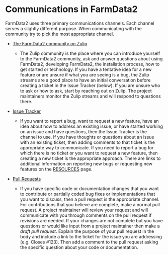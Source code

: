 # Communications in FarmData2 #

FarmData2 uses three primary communications channels.  Each channel serves a slightly different purpose.  When communicating with the community try to pick the most appropriate channel.  

  - [The FarmData2 community on Zulip][zulipCommunity]
    - The Zulip community is the place where you can introduce yourself to the FarmData2 community, ask and answer questions about using FarmData2, developing FarmData2, the installation process, how to get started or technology. If you have a tentative idea for a new feature or are unsure if what you are seeing is a bug, the Zulip streams are a good place to have an initial conversation before creating a ticket in the Issue Tracker (below).  If you are unsure who to ask or how to ask, start by reaching out on Zulip. The project maintainers monitor the Zulip streams and will respond to questions there.

  - [Issue Tracker][issueTracker]
    - If you want to report a bug, want to request a new feature, have an idea about how to address an existing issue, or have started working on an issue and have questions, then the Issue Tracker is the channel to use. If you have thoughts or questions about an issue with an existing ticket, then adding comments to that ticket is the appropriate way to communicate. If you need to report a bug for which there is no ticket or you want to request a new feature, then creating a new ticket is the appropriate approach. There are links to additional information on reporting new bugs or requesting new features on the [RESOURCES](../RESOURCES.md) page. 

  - [Pull Requests][pullRequests]
    - If you have specific code or documentation changes that you want to contribute or partially coded bug fixes or implementations that you want to discuss, then a pull request is the appropriate channel. For contributions that you believe are complete, make a normal pull request.  A project maintainer will review your request and will communicate with you through comments on the pull request if revisions are needed.  If your changes are not complete but you have questions or would like input from a project maintainer then make a *draft pull request*.  Explain the purpose of your pull request in the body and include a link to the ticket for the issue you are addressing (e.g. Closes #123). Then add a comment to the pull request asking the specific question about your code or documentation.

[issueTracker]: https://github.com/DickinsonCollege/FarmData2/issues
[pullRequests]: https://github.com/DickinsonCollege/FarmData2/pulls
[zulipCommunity]: https://farmdata2.zulipchat.com/